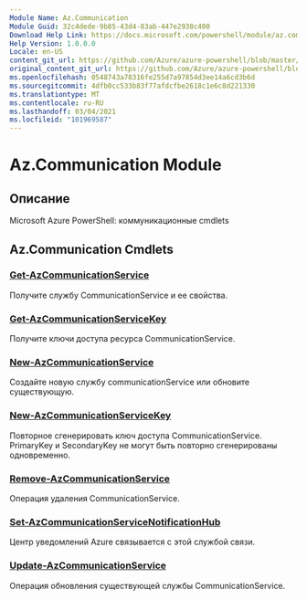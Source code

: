 ```yaml
---
Module Name: Az.Communication
Module Guid: 32c4dede-9b85-43d4-83ab-447e2938c400
Download Help Link: https://docs.microsoft.com/powershell/module/az.communication
Help Version: 1.0.0.0
Locale: en-US
content_git_url: https://github.com/Azure/azure-powershell/blob/master/src/Communication/help/Az.Communication.md
original_content_git_url: https://github.com/Azure/azure-powershell/blob/master/src/Communication/help/Az.Communication.md
ms.openlocfilehash: 0548743a78316fe255d7a97854d3ee14a6cd3b6d
ms.sourcegitcommit: 4dfb0cc533b83f77afdcfbe2618c1e6c8d221330
ms.translationtype: MT
ms.contentlocale: ru-RU
ms.lasthandoff: 03/04/2021
ms.locfileid: "101969587"
---
```

# Az.Communication Module
## Описание
Microsoft Azure PowerShell: коммуникационные cmdlets

## Az.Communication Cmdlets
### [Get-AzCommunicationService](Get-AzCommunicationService.md)
Получите службу CommunicationService и ее свойства.

### [Get-AzCommunicationServiceKey](Get-AzCommunicationServiceKey.md)
Получите ключи доступа ресурса CommunicationService.

### [New-AzCommunicationService](New-AzCommunicationService.md)
Создайте новую службу communicationService или обновите существующую.

### [New-AzCommunicationServiceKey](New-AzCommunicationServiceKey.md)
Повторное сгенерировать ключ доступа CommunicationService.
PrimaryKey и SecondaryKey не могут быть повторно сгенерированы одновременно.

### [Remove-AzCommunicationService](Remove-AzCommunicationService.md)
Операция удаления CommunicationService.

### [Set-AzCommunicationServiceNotificationHub](Set-AzCommunicationServiceNotificationHub.md)
Центр уведомлений Azure связывается с этой службой связи.

### [Update-AzCommunicationService](Update-AzCommunicationService.md)
Операция обновления существующей службы CommunicationService.

